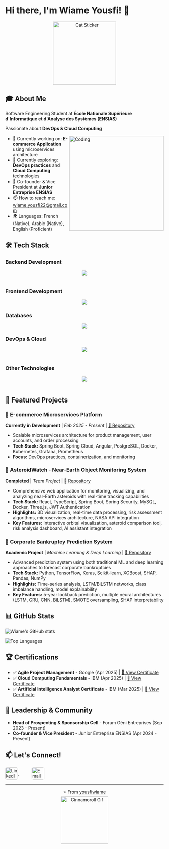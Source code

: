 # Hi there, I'm Wiame Yousfi! 👋

<p align="center">
  <img src="https://media.tenor.com/fusk7TJ28tIAAAAi/cat.gif" alt="Cat Sticker" width="200" />
</p>


## 🎓 About Me
Software Engineering Student at **École Nationale Supérieure d'Informatique et d'Analyse des Systèmes (ENSIAS)** 

Passionate about **DevOps & Cloud Computing**

<img align="right" alt="Coding" width="300" src="https://media1.tenor.com/m/ZtuVwa_2f1oAAAAd/kobayashi-san-chi-no-maid-dragon-anime.gif" />

- 🔭 Currently working on: **E-commerce Application** using microservices architecture  
- 🌱 Currently exploring: **DevOps practices** and **Cloud Computing** technologies  
- 👯 Co-founder & Vice President at **Junior Entreprise ENSIAS**  
- 📫 How to reach me: wiame.yousfi22@gmail.com  
- 🌍 Languages: French (Native), Arabic (Native), English (Proficient)



## 🛠️ Tech Stack

### Backend Development
<div align="center">
  <img src="https://skillicons.dev/icons?i=java,spring,php,laravel" />
</div>
<br/>

### Frontend Development
<div align="center"> <img src="https://skillicons.dev/icons?i=angular,react,javascript,html,css,vite" /> </div>

### Databases
<div align="center"> <img src="https://skillicons.dev/icons?i=postgresql,mysql" /> </div>

### DevOps & Cloud
<div align="center"> <img src="https://skillicons.dev/icons?i=docker,kubernetes,jenkins,grafana,prometheus,ansible,terraform" /> </div> <br/>

### Other Technologies
<div align="center"> <img src="https://skillicons.dev/icons?i=python,c,r,bash,postman,git,github" /> </div> <br/>

## 🚀 Featured Projects

### 🛒 E-commerce Microservices Platform
**Currently in Development** | *Feb 2025 - Present* | [📁 Repository](https://github.com/yousfiwiame/ecommerce-microservices)
- Scalable microservices architecture for product management, user accounts, and order processing
- **Tech Stack:** Spring Boot, Spring Cloud, Angular, PostgreSQL, Docker, Kubernetes, Grafana, Prometheus
- **Focus:** DevOps practices, containerization, and monitoring

### 🌌 AsteroidWatch - Near-Earth Object Monitoring System
**Completed** | *Team Project* | [📁 Repository](https://github.com/yousfiwiame/development-platform-cosmo-coders)
- Comprehensive web application for monitoring, visualizing, and analyzing near-Earth asteroids with real-time tracking capabilities
- **Tech Stack:** React, TypeScript, Spring Boot, Spring Security, MySQL, Docker, Three.js, JWT Authentication
- **Highlights:** 3D visualization, real-time data processing, risk assessment algorithms, microservices architecture, NASA API integration
- **Key Features:** Interactive orbital visualization, asteroid comparison tool, risk analysis dashboard, AI assistant integration

### 🏢 Corporate Bankruptcy Prediction System
**Academic Project** | *Machine Learning & Deep Learning* | [📁 Repository](https://github.com/yousfiwiame/bankruptcy-prediction)
- Advanced prediction system using both traditional ML and deep learning approaches to forecast corporate bankruptcies
- **Tech Stack:** Python, TensorFlow, Keras, Scikit-learn, XGBoost, SHAP, Pandas, NumPy
- **Highlights:** Time-series analysis, LSTM/BiLSTM networks, class imbalance handling, model explainability
- **Key Features:** 5-year lookback prediction, multiple neural architectures (LSTM, GRU, CNN, BiLSTM), SMOTE oversampling, SHAP interpretability
## 📊 GitHub Stats

![Wiame's GitHub stats](https://github-readme-stats.vercel.app/api?username=yousfiwiame&show_icons=true&theme=radical)

![Top Languages](https://github-readme-stats.vercel.app/api/top-langs/?username=yousfiwiame&layout=compact&theme=radical)

## 🏆 Certifications

- ✅ **Agile Project Management** - Google (Apr 2025) | [🔗 View Certificate](https://www.coursera.org/account/accomplishments/verify/OAHKCCG6BSF5?utm_source=link&utm_medium=certificate&utm_content=cert_image&utm_campaign=sharing_cta&utm_product=course)
- ✅ **Cloud Computing Fundamentals** - IBM (Apr 2025) | [🔗 View Certificate](https://www.credly.com/badges/a38671aa-bc88-4c0e-9076-eb80e9755b32/public_url)
- ✅ **Artificial Intelligence Analyst Certificate** - IBM (Mar 2025) | [🔗 View Certificate](https://www.credly.com/badges/82ae8148-8702-4cc0-8c67-6ac9d6a14e04/public_url)

## 🤝 Leadership & Community
- **Head of Prospecting & Sponsorship Cell** - Forum Géni Entreprises (Sep 2023 - Present)
- **Co-founder & Vice President** - Junior Entreprise ENSIAS (Apr 2024 - Present)

## 📫 Let's Connect!
<a href="https://linkedin.com/in/wiame-yousfi" target="_blank" rel="noopener noreferrer" style="margin-right: 40px;">
    <img 
      src="https://cdn-icons-png.flaticon.com/512/174/174857.png" 
      alt="LinkedIn" 
      width="40" height="40" 
      style="vertical-align: middle; border-radius: 5px;" />
</a>

<a href="mailto:wiame.yousfi22@gmail.com">
    <img 
      src="https://cdn-icons-png.flaticon.com/512/281/281769.png" 
      alt="Email" 
      width="40" height="40" 
      style="vertical-align: middle; border-radius: 5px;" />
</a>


---
<p align="center">
  ⭐️ From <a href="https://github.com/yousfiwiame" target="_blank">yousfiwiame</a><br/>
  <img src="https://media1.tenor.com/m/a09Axxf_vbkAAAAd/hello-kitty.gif" alt="Cinnamoroll Gif" width="150" />
</p>

